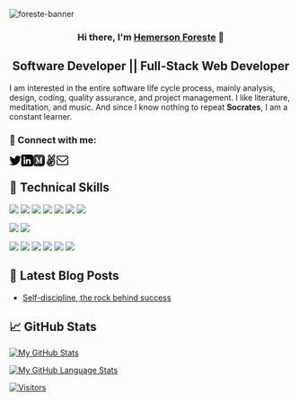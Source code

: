 
![foreste-banner](https://user-images.githubusercontent.com/88809610/161380812-a2b00332-d10e-4d70-a623-8236ef5b594f.png)

<!--
**ForHemer/ForHemer** is a ✨ _special_ ✨ repository because its `README.md` (this file) appears on your GitHub profile.

Here are some ideas to get you started:

- 🔭 I’m currently working on ...
- 🌱 I’m currently learning ...
- 👯 I’m looking to collaborate on ...
- 🤔 I’m looking for help with ...
- 💬 Ask me about ...
- 📫 How to reach me: ...
- 😄 Pronouns: ...
- ⚡ Fun fact: ...
-->

<h3 align="center"> Hi there, I'm <a href="https://www.hemerson-foreste.me/" target="_blank" rel="noreferrer">Hemerson Foreste</a> 👋 </h3>

<h2 align="center"> Software Developer || Full-Stack Web Developer </h2> 

I am interested in the entire software life cycle process, mainly analysis, design, coding, quality assurance, and project management. I like literature, meditation, and music. And since I know nothing to repeat <strong>Socrates</strong>, I am a constant learner.


### 🤝 Connect with me:

<a href="https://twitter.com/HemersonForeste"><img align="left" src="./images/twitter.png" alt="Hemerson | Twitter" width="21px"/></a>
<a href="https://www.linkedin.com/in/hemerson-foreste"/><img align="left" src="./images/linkedin.png" alt="Hemerson | LinkedIn" width="21px"/></a>
<a href="https://medium.com/@hemerson.foreste"><img align="left" src="./images/medium.png" alt="Hemerson | Medium" width="21px"/></a>
<a href="https://angel.co/u/hemerson-foreste"><img align="left" src="./images/angelist.png" alt="Hemerson | Angel" width="21px"/></a>
<a href="mailto:foreste.hemerson@gmail.com"><img align="left" src="./images/mail-inbox-app.png" alt="Hemerson | Email" width="21px"/></a>
</br>



## 💼 Technical Skills

![](https://img.shields.io/badge/Code-React-informational?style=flat&logo=react&color=61DAFB)
![](https://img.shields.io/badge/Code-Redux-informational?style=flat&logo=Redux&color=764ABC)
![](https://img.shields.io/badge/Code-JavaScript-informational?style=flat&logo=JavaScript&color=F7DF1E)
![](https://img.shields.io/badge/Code-Ruby-informational?style=flat&logo=Ruby&color=CC342D)
![](https://img.shields.io/badge/Code-Ruby_on_Rails-informational?style=flat&logo=Ruby-On-Rails&color=CC0000)
![](https://img.shields.io/badge/Code-HTML5-informational?style=flat&logo=HTML5&color=E34F26)
![](https://img.shields.io/badge/Code-PostgreSQL-informational?style=flat&logo=PostgreSQL&color=336791)
</br>

![](https://img.shields.io/badge/Style-Bootstrap-informational?style=flat&logo=Bootstrap&color=7952B3)
![](https://img.shields.io/badge/Style-CSS3-informational?style=flat&logo=CSS3&color=1572B6)
</br>

![](https://img.shields.io/badge/Tools-Figma-informational?style=flat&logo=Figma&color=F24E1E)
![](https://img.shields.io/badge/Tools-Postman-informational?style=flat&logo=Postman&color=FF6C37)
![](https://img.shields.io/badge/Tools-Heroku-informational?style=flat&logo=Heroku&color=430098)
![](https://img.shields.io/badge/Tools-Netlify-informational?style=flat&logo=netlify&color=00C7B7)
![](https://img.shields.io/badge/Tools-Git-informational?style=flat&logo=Git&color=F05032)
![](https://img.shields.io/badge/Tools-GitHub-informational?style=flat&logo=GitHub&color=181717)


## 📝 Latest Blog Posts


- [Self-discipline, the rock behind success](https://medium.com/@hemerson.foreste/self-discipline-the-rock-behind-success-d65bfc8dafa5)


## 📈 GitHub Stats 


[![My GitHub Stats](https://github-readme-stats.vercel.app/api/?username=ForHemer&count_private=true)](https://github.com/ForHemer)

[![My GitHub Language Stats](https://github-readme-stats.vercel.app/api/top-langs/?username=ForHemer&langs_count=50)](https://github.com/ForHemer)

[![Visitors](https://visitor-badge.glitch.me/badge?page_id=ForHemer.ForHemer)](https://www.hemerson-foreste.me/)
